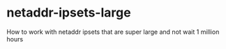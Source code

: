 # netaddr-ipsets-large
How to work with netaddr ipsets that are super large and not wait 1 million hours

